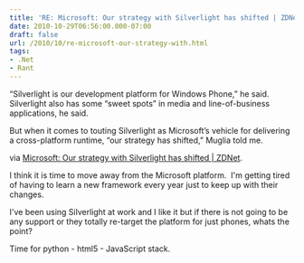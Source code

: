 ```yaml
---
title: 'RE: Microsoft: Our strategy with Silverlight has shifted | ZDNet'
date: 2010-10-29T06:56:00.000-07:00
draft: false
url: /2010/10/re-microsoft-our-strategy-with.html
tags: 
- .Net
- Rant
---
```


“Silverlight is our development platform for Windows Phone,” he said. Silverlight also has some “sweet spots” in media and line-of-business applications, he said.  
  
But when it comes to touting Silverlight as Microsoft’s vehicle for delivering a cross-platform runtime, “our strategy has shifted,” Muglia told me.  
  
via [Microsoft: Our strategy with Silverlight has shifted | ZDNet](http://www.zdnet.com/blog/microsoft/microsoft-our-strategy-with-silverlight-has-shifted/7834).  
  
I think it is time to move away from the Microsoft platform.  I'm getting tired of having to learn a new framework every year just to keep up with their changes.  
  
I've been using Silverlight at work and I like it but if there is not going to be any support or they totally re-target the platform for just phones, whats the point?  
  
Time for python - html5 - JavaScript stack.